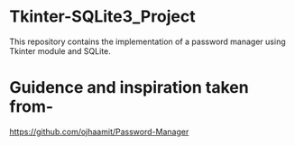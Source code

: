# Tkinter-SQLite3_Project
This repository contains the implementation of a password manager using Tkinter module and SQLite.

# Guidence and inspiration  taken from-
https://github.com/ojhaamit/Password-Manager
